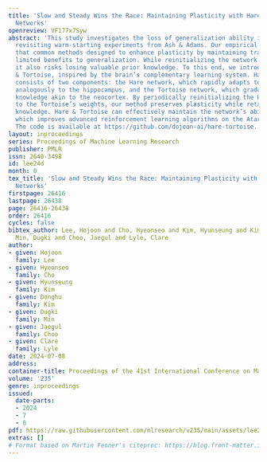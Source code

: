 ```yaml
---
title: 'Slow and Steady Wins the Race: Maintaining Plasticity with Hare and Tortoise
  Networks'
openreview: VF177x7Syw
abstract: 'This study investigates the loss of generalization ability in neural networks,
  revisiting warm-starting experiments from Ash & Adams. Our empirical analysis reveals
  that common methods designed to enhance plasticity by maintaining trainability provide
  limited benefits to generalization. While reinitializing the network can be effective,
  it also risks losing valuable prior knowledge. To this end, we introduce the Hare
  & Tortoise, inspired by the brain’s complementary learning system. Hare & Tortoise
  consists of two components: the Hare network, which rapidly adapts to new information
  analogously to the hippocampus, and the Tortoise network, which gradually integrates
  knowledge akin to the neocortex. By periodically reinitializing the Hare network
  to the Tortoise’s weights, our method preserves plasticity while retaining general
  knowledge. Hare & Tortoise can effectively maintain the network’s ability to generalize,
  which improves advanced reinforcement learning algorithms on the Atari-100k benchmark.
  The code is available at https://github.com/dojeon-ai/hare-tortoise.'
layout: inproceedings
series: Proceedings of Machine Learning Research
publisher: PMLR
issn: 2640-3498
id: lee24d
month: 0
tex_title: 'Slow and Steady Wins the Race: Maintaining Plasticity with Hare and Tortoise
  Networks'
firstpage: 26416
lastpage: 26438
page: 26416-26438
order: 26416
cycles: false
bibtex_author: Lee, Hojoon and Cho, Hyeonseo and Kim, Hyunseung and Kim, Donghu and
  Min, Dugki and Choo, Jaegul and Lyle, Clare
author:
- given: Hojoon
  family: Lee
- given: Hyeonseo
  family: Cho
- given: Hyunseung
  family: Kim
- given: Donghu
  family: Kim
- given: Dugki
  family: Min
- given: Jaegul
  family: Choo
- given: Clare
  family: Lyle
date: 2024-07-08
address:
container-title: Proceedings of the 41st International Conference on Machine Learning
volume: '235'
genre: inproceedings
issued:
  date-parts:
  - 2024
  - 7
  - 8
pdf: https://raw.githubusercontent.com/mlresearch/v235/main/assets/lee24d/lee24d.pdf
extras: []
# Format based on Martin Fenner's citeproc: https://blog.front-matter.io/posts/citeproc-yaml-for-bibliographies/
---
```

